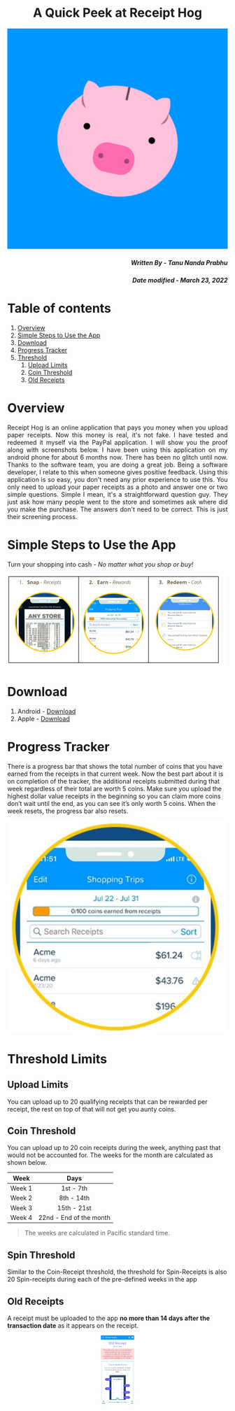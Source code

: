 <h1 align = "center"> A Quick Peek at Receipt Hog</h1> 

<p align = "center">
  <img src = "https://github.com/Tanu-N-Prabhu/Receipt-Hog/blob/main/Img/unnamed%20(1).png">
</p>

<h5 align = "right">Written By - <i>Tanu Nanda Prabhu</i></h5>
<h5 align = "right">Date modified - <i>March 23, 2022</i></h5>


# Table of contents
1. [Overview](#overview)
2. [Simple Steps to Use the App](#steps1)
3. [Download](#download)
4. [Progress Tracker](#tracker)
5. [Threshold](#threshold)
    1. [Upload Limits](#upload)
    2. [Coin Threshold](#coin)
    3. [Old Receipts](#old)



# Overview <a name="overview"></a>
<p align = "justify">Receipt Hog is an online application that pays you money when you upload paper receipts. Now this money is real, it's not fake. I have tested and redeemed it myself via the PayPal application. I will show you the proof along with screenshots below. I have been using this application on my android phone for about 6 months now. There has been no glitch until now. Thanks to the software team, you are doing a great job. Being a software developer, I relate to this when someone gives positive feedback. Using this application is so easy, you don't need any prior experience to use this. You only need to upload your paper receipts as a photo and answer one or two simple questions. Simple I mean, it's a straightforward question guy. They just ask how many people went to the store and sometimes ask where did you make the purchase. The answers don't need to be correct. This is just their screening process. </p>

# Simple Steps to Use the App <a name= "steps1"></a>
Turn your shopping into cash - <i>No matter what you shop or buy!</i>

<p align = "center">
  <img src = "https://github.com/Tanu-N-Prabhu/Receipt-Hog/blob/main/Img/table1Steps.PNG">
</p>

# Download <a name= "download"></a>

1. Android - [Download](https://play.google.com/store/apps/details?id=com.infoscout.receipthog&hl=en_CA&gl=US)
2. Apple - [Download](https://apps.apple.com/us/app/receipt-hog-shopping-rewards/id525373618)

# Progress Tracker <a name= "tracker"></a>

There is a progress bar that shows the total number of coins that you have earned from the receipts in that current week. Now the best part about it is on completion of the tracker, the additional receipts submitted during that week regardless of their total are worth 5 coins. Make sure you upload the highest dollar value receipts in the beginning so you can claim more coins don’t wait until the end, as you can see it’s only worth 5 coins. When the week resets, the progress bar also resets. 

<p align = "center">
  <img src = "https://github.com/Tanu-N-Prabhu/Receipt-Hog/blob/main/Img/snap2.PNG">
</p>


# Threshold Limits <a name= "threshold"></a>
## Upload Limits <a name="upload"></a>
You can upload up to 20 qualifying receipts that can be rewarded per receipt, the rest on top of that will not get you aunty coins. 

## Coin Threshold <a name= "coin"></a>
You can upload up to 20 coin receipts during the week, anything past that would not be accounted for. The weeks for the month are calculated as shown below.

| Week   |      Days      | 
|----------|:-------------:|
| Week 1 |  1st - 7th |
| Week 2 | 8th - 14th |
| Week 3 | 15th - 21st |
| Week 4 | 22nd - End of the month |

> The weeks are calculated in Pacific standard time.

## Spin Threshold <a name= "spin"></a>
Similar to the Coin-Receipt threshold, the threshold for Spin-Receipts is also 20 Spin-receipts during each of the pre-defined weeks in the app

## Old Receipts <a name= "old"></a>
A receipt must be uploaded to the app **no more than 14 days after the transaction date** as it appears on the receipt.

<p align = "center">
  <img src = "https://github.com/Tanu-N-Prabhu/Receipt-Hog/blob/main/Img/Screenshot_20230321-085043.jpg" width="15%">
</p>
